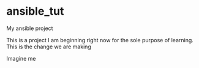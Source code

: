 # ansible_tut
My ansible project


This is a project I am beginning right now for the sole purpose of learning.
This is the change we are making

Imagine me 

